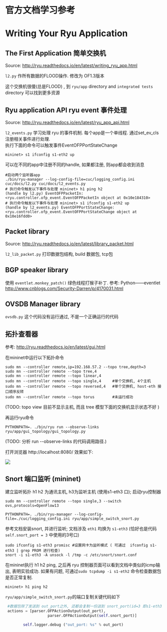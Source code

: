 

# 官方文档学习参考

# Writing Your Ryu Application

## The First Application 简单交换机
Source: http://ryu.readthedocs.io/en/latest/writing_ryu_app.html

`l2.py` 作所有数据的FLOOD操作. 修改为 OF1.3版本

这个交换机很傻(总是FLOOD) , 到 `ryu/app` directory and `integrated tests` directory 可以找到更多资源

## Ryu application API ryu event 事件处理
Source: http://ryu.readthedocs.io/en/latest/ryu_app_api.html

`l2_events.py` 学习处理 ryu 的事件机制. 每个app是一个单线程. 通过set_ev_cls 注册相关事件进行处理.  
执行下面的命令可以触发事件EventOFPPortStateChange
```
mininet> s1 ifconfig s1-eth2 up
```
可以在不同的app中注册不同的handle, 如果都注册, 则app都会收到消息

```
#启动两个监听器app
./bin/ryu-manager --log-config-file=cuc/logging_config.ini  cuc/docs/l2.py cuc/docs/l2_events.py
# 执行命令触发以下事件与处理 mininet> h1 ping h2
(handle by l2.py) EventOFPPacketIn: <ryu.controller.ofp_event.EventOFPPacketIn object at 0x10e184310>
# 执行命令触发以下事件与处理 mininet> s1 ifconfig s1-eth2 up
(handle by l2_events.py) EventOFPPortStateChange: <ryu.controller.ofp_event.EventOFPPortStateChange object at 0x10e16fdd0>
```

## Packet library
Source: http://ryu.readthedocs.io/en/latest/library_packet.html

`l2_lib_packet.py` 打印数据包结构, build 数据包, tcp包

## BGP speaker library
使用 `eventlet.monkey_patch()` 绿色线程打猴子补丁. 参考: Python——eventlet http://www.cnblogs.com/Security-Darren/p/4170031.html

## OVSDB Manager library
`ovsdb.py` 这个代码没有运行通过, 不是一个正确运行的代码


## 拓扑查看器
参考: http://ryu.readthedocs.io/en/latest/gui.html

在mininet中运行以下拓扑命令
```
sudo mn --controller remote,ip=192.168.57.2 --topo tree,depth=3
sudo mn --controller remote --topo tree,4
sudo mn --controller remote --topo linear,4
sudo mn --controller remote --topo single,4     #单个交换机, 4个主机
sudo mn --controller remote --topo reversed,4   #单个交换机, host-eth 接口顺序反转
sudo mn --controller remote --topo torus        #未运行成功
```
(TODO: topo view 目前不显示主机, 而且 tree 模型下面的交换机显示状态不好 )

再运行ryu命令
```
PYTHONPATH=. ./bin/ryu run --observe-links ryu/app/gui_topology/gui_topology.py
```

(TODO: 分析 run --observe-links 的代码调用路径.)  

打开浏览器 http://localhost:8080/ 效果如下:

![](http://ryu.readthedocs.io/en/latest/_images/gui.png)

## Snort 端口监听 (mininet)

建立监听拓扑 h1 h2 为通讯主机, h3为监听主机 (使用s1-eth3 口);  启动ryu控制器
```
sudo mn --controller remote --topo single,3 --switch ovs,protocols=OpenFlow13

PYTHONPATH=. ./bin/ryu-manager --log-config-file=./cuc/logging_config.ini ryu/app/simple_switch_snort.py
```

参考文档安装snort, 并进行监听; 文档涉及 `eth1` 均换为 `s1-eth3` (恰好也是代码 `self.snort_port = 3` 中使用的3号口)
```
sudo ifconfig s1-eth3 promisc #设置网卡为监听模式 ( 可通过  ifconfig s1-eth3 | grep PROM 进行检查) 
snort -i s1-eth3 -A unsock -l /tmp -c /etc/snort/snort.conf
```

在mininet执行 h1 h2 ping, 之后再 ryu 控制器页面可以看到文档中类似的icmp输出, 表明实验成功. 如果有问题, 可通过`sudo tcpdump -i s1-eth2` 命令检查数据包是否正常复制. 
```
mininet> h1 ping h2
```

`ryu/app/simple_switch_snort.py`的端口复制关键代码如下 

```python 
 #数据包除了发送到 out_port之外, 还都会复制一份送到 snort_port(id=3 即s1-eth3) 端口
 actions = [parser.OFPActionOutput(out_port),
                   parser.OFPActionOutput(self.snort_port)]

        self.logger.debug ("out_port: %s" % out_port)
```


